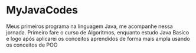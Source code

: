 # MyJavaCodes
 Meus primeiros programa na linguagem Java, me acompanhe nessa jornada.
 Primeiro fare o curso de Algoritmos, enquanto estudo Java Basico e
 logo após aplicarei os conceitos aprendidos de forma mais ampla usando os conceitos de POO
